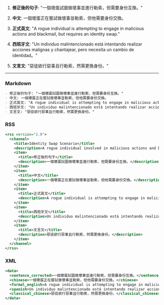 1. **修正後的句子**: "一個壞蛋試圖做壞事並進行勒索，但需要身份互換。"

2. **中文**: 一個壞蛋正在嘗試做壞事並勒索，但他需要身份交換。

3. **正式英文**: "A rogue individual is attempting to engage in malicious actions and blackmail, but requires an identity swap."

4. **西班牙文**: "Un individuo malintencionado está intentando realizar acciones malignas y chantajear, pero necesita un cambio de identidad。"

5. **文言文**: "惡徒欲行惡事且行勒索，然需更換身份。"

---

### Markdown

```markdown
- 修正後的句子: "一個壞蛋試圖做壞事並進行勒索，但需要身份互換。"
- 中文: 一個壞蛋正在嘗試做壞事並勒索，但他需要身份交換。
- 正式英文: "A rogue individual is attempting to engage in malicious actions and blackmail, but requires an identity swap."
- 西班牙文: "Un individuo malintencionado está intentando realizar acciones malignas y chantajear, pero necesita un cambio de identidad。"
- 文言文: "惡徒欲行惡事且行勒索，然需更換身份。"
```

### RSS

```xml
<rss version="2.0">
  <channel>
    <title>Identity Swap Scenario</title>
    <description>A rogue individual involved in malicious actions and blackmail, needing an identity swap.</description>
    <item>
      <title>修正後的句子</title>
      <description>一個壞蛋試圖做壞事並進行勒索，但需要身份互換。</description>
    </item>
    <item>
      <title>中文</title>
      <description>一個壞蛋正在嘗試做壞事並勒索，但他需要身份交換。</description>
    </item>
    <item>
      <title>正式英文</title>
      <description>A rogue individual is attempting to engage in malicious actions and blackmail, but requires an identity swap.</description>
    </item>
    <item>
      <title>西班牙文</title>
      <description>Un individuo malintencionado está intentando realizar acciones malignas y chantajear, pero necesita un cambio de identidad。</description>
    </item>
    <item>
      <title>文言文</title>
      <description>惡徒欲行惡事且行勒索，然需更換身份。</description>
    </item>
  </channel>
</rss>
```

### XML

```xml
<data>
  <sentence_corrected>一個壞蛋試圖做壞事並進行勒索，但需要身份互換。</sentence_corrected>
  <chinese>一個壞蛋正在嘗試做壞事並勒索，但他需要身份交換。</chinese>
  <formal_english>A rogue individual is attempting to engage in malicious actions and blackmail, but requires an identity swap.</formal_english>
  <spanish>Un individuo malintencionado está intentando realizar acciones malignas y chantajear, pero necesita un cambio de identidad。</spanish>
  <classical_chinese>惡徒欲行惡事且行勒索，然需更換身份。</classical_chinese>
</data>
```


